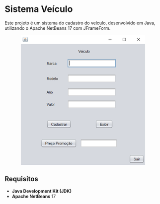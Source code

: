 # Sistema Veículo

Este projeto é um sistema do cadastro do veículo, desenvolvido em Java, utilizando o Apache NetBeans 17 com JFrameForm.

<div align="center">
  <img src="https://github.com/lucassantos540/ProjVeiculoInterface/blob/main/preview.png?raw=true" alt="SistemaVeiculo" width="400px">
</div>

## Requisitos

- **Java Development Kit (JDK)**
- **Apache NetBeans** 17
